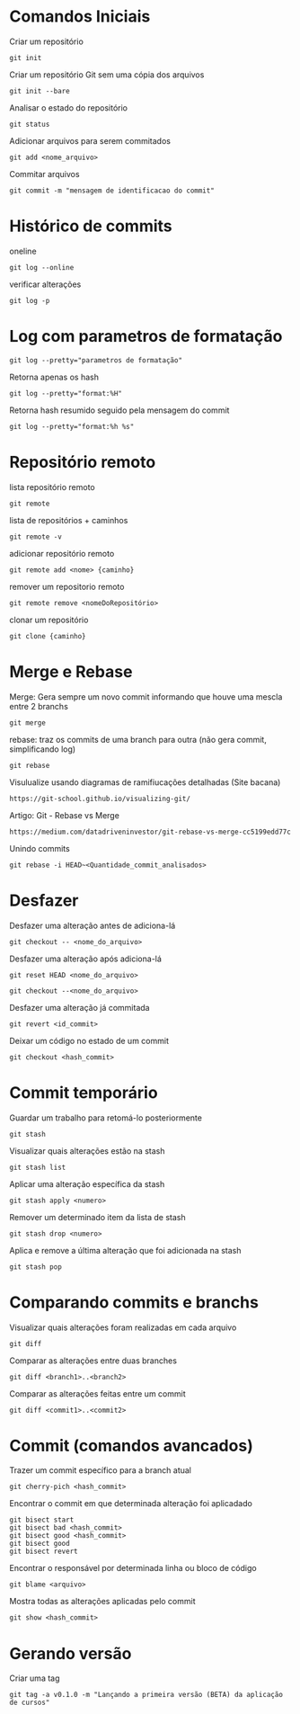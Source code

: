 # Comandos Iniciais

Criar um repositório 
    
    git init

Criar um repositório Git sem uma cópia dos arquivos 

    git init --bare
    
Analisar o estado do repositório
        
    git status

Adicionar arquivos para serem commitados

    git add <nome_arquivo>

Commitar arquivos

    git commit -m "mensagem de identificacao do commit"

# Histórico de commits

oneline
    
    git log --online

verificar alterações        

    git log -p
    
# Log com parametros de formatação

    git log --pretty="parametros de formatação"
            
Retorna apenas os hash
    
    git log --pretty="format:%H"

Retorna hash resumido seguido pela mensagem do commit

    git log --pretty="format:%h %s"
        
# Repositório remoto
    
lista repositório remoto

    git remote

lista de repositórios + caminhos
        
    git remote -v

adicionar repositório remoto

    git remote add <nome> {caminho}
    
remover um repositorio remoto

    git remote remove <nomeDoRepositório>

clonar um repositório

    git clone {caminho} 
    
# Merge e Rebase

Merge: Gera sempre um novo commit informando que houve uma mescla entre 2 branchs
    
    git merge

rebase: traz os commits de uma branch para outra (não gera commit, simplificando log)

    git rebase

Visulualize usando diagramas de ramifiucações detalhadas (Site bacana)

    https://git-school.github.io/visualizing-git/

Artigo: Git - Rebase vs Merge

    https://medium.com/datadriveninvestor/git-rebase-vs-merge-cc5199edd77c

Unindo commits

    git rebase -i HEAD~<Quantidade_commit_analisados>
 
# Desfazer

Desfazer uma alteração antes de adiciona-lá
    
    git checkout -- <nome_do_arquivo>

Desfazer uma alteração após adiciona-lá

    git reset HEAD <nome_do_arquivo>

    git checkout --<nome_do_arquivo>

Desfazer uma alteração já commitada

    git revert <id_commit>

Deixar um código no estado de um commit 

    git checkout <hash_commit>

# Commit temporário

Guardar um trabalho para retomá-lo posteriormente

    git stash

Visualizar quais alterações estão na stash

    git stash list

Aplicar uma alteração específica da stash    

    git stash apply <numero>

Remover um determinado item da lista de stash

    git stash drop <numero>

Aplica e remove a última alteração que foi adicionada na stash

    git stash pop

# Comparando commits e branchs

Visualizar quais alterações foram realizadas em cada arquivo

    git diff

Comparar as alterações entre duas branches 

    git diff <branch1>..<branch2>

Comparar as alterações feitas entre um commit

    git diff <commit1>..<commit2>

# Commit (comandos avancados)

Trazer um commit específico para a branch atual

    git cherry-pich <hash_commit>

Encontrar o commit em que determinada alteração foi aplicadado

    git bisect start
    git bisect bad <hash_commit>
    git bisect good <hash_commit>
    git bisect good
    git bisect revert

Encontrar o responsável por determinada linha ou bloco de código

    git blame <arquivo>

Mostra todas as alterações aplicadas pelo commit 

    git show <hash_commit>

# Gerando versão

Criar uma tag

    git tag -a v0.1.0 -m "Lançando a primeira versão (BETA) da aplicação de cursos"
